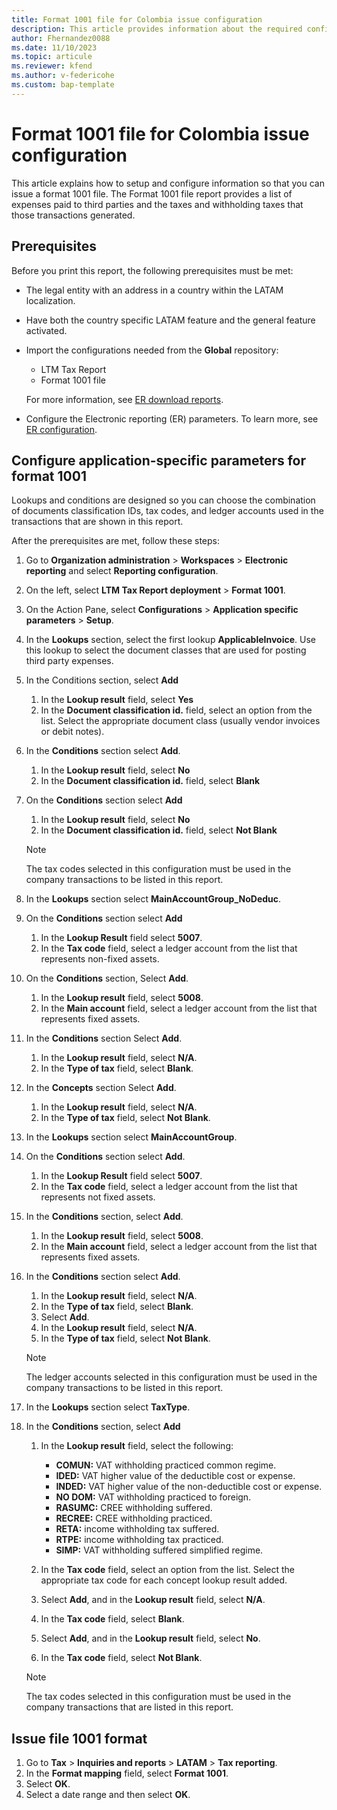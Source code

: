 ```yaml
---
title: Format 1001 file for Colombia issue configuration
description: This article provides information about the required configuration for issuing the Format 1001 file for Colombia. 
author: Fhernandez0088 
ms.date: 11/10/2023 
ms.topic: articule
ms.reviewer: kfend
ms.author: v-federicohe
ms.custom: bap-template
---
```


# Format 1001 file for Colombia issue configuration

This article explains how to setup and configure information so that you can issue a format 1001 file. The Format 1001 file report provides a list of expenses paid to third parties and the taxes and withholding taxes that those transactions generated.

## Prerequisites

Before you print this report, the following prerequisites must be met:

- The legal entity with an address in a country within the LATAM localization.
- Have both the country specific LATAM feature and the general feature activated.
- Import the configurations needed from the **Global** repository:

   - LTM Tax Report
   - Format 1001 file

    For more information, see [ER download reports](../../../fin-ops-core/dev-itpro/analytics/er-download-configurations-global-repo.md).

- Configure the Electronic reporting (ER) parameters. To learn more, see [ER configuration](../../../fin-ops-core/dev-itpro/analytics/electronic-reporting-er-configure-parameters.md).

## Configure application-specific parameters for format 1001

Lookups and conditions are designed so you can choose the combination of documents classification IDs, tax codes, and ledger accounts used in the transactions that are shown in this report.

After the prerequisites are met, follow these steps:

1. Go to **Organization administration** > **Workspaces** > **Electronic reporting** and select **Reporting configuration**.
2. On the left, select **LTM Tax Report deployment** > **Format 1001**.
3. On the Action Pane, select **Configurations** > **Application specific parameters** > **Setup**.
4. In the **Lookups** section, select the first lookup **ApplicableInvoice**. Use this lookup to select the document classes that are used for posting third party expenses.
5. In the Conditions section, select **Add**

   1. In the **Lookup result** field, select **Yes**
   2. In the **Document classification id.** field, select an option from the list. Select the appropriate document class (usually vendor invoices or debit notes). 

6. In the **Conditions** section select **Add**.

    1. In the **Lookup result** field, select **No**
    2. In the **Document classification id.** field, select **Blank**

7. On the **Conditions** section select **Add**

    1. In the **Lookup result** field, select **No**
    2. In the **Document classification id.** field, select **Not Blank**

    > [!NOTE]
    > The tax codes selected in this configuration must be used in the company transactions to be listed in this report.
    
8. In the **Lookups** section select **MainAccountGroup_NoDeduc**.
9. On the **Conditions** section select **Add**

    1. In the **Lookup Result** field select **5007**.
    2. In the **Tax code** field, select a ledger account from the list that represents non-fixed assets. 

10. On the **Conditions** section, Select **Add**.

    1. In the **Lookup result** field, select **5008**.
    2.  In the **Main account** field, select a ledger account from the list that represents fixed assets. 

11. In the **Conditions** section Select **Add**.

    1. In the **Lookup result** field, select **N/A**.
    2. In the **Type of tax** field, select **Blank**.

12. In the **Concepts** section Select **Add**.

    1. In the **Lookup result** field, select **N/A**.
    2. In the **Type of tax** field, select **Not Blank**.

13. In the **Lookups** section select **MainAccountGroup**.
14. On the **Conditions** section select **Add**.

    1. In the **Lookup Result** field select **5007**.
    2. In the **Tax code** field, select a ledger account from the list that represents not fixed assets. 

15. In the **Conditions** section, select **Add**.

    1. In the **Lookup result** field, select **5008**.
    2. In the **Main account** field, select a ledger account from the list that represents fixed assets. 

16. In the **Conditions** section select **Add**.

    1. In the **Lookup result** field, select **N/A**.
    2. In the **Type of tax** field, select **Blank**.
    3. Select **Add**.
    4. In the **Lookup result** field, select **N/A**.
    5. In the **Type of tax** field, select **Not Blank**.

    > [!NOTE]
    > The ledger accounts selected in this configuration must be used in the company transactions to be listed in this report.

17. In the **Lookups** section select **TaxType**.
18. In the **Conditions** section, select **Add**

    1. In the **Lookup result** field, select the following:

       - **COMUN:** VAT withholding practiced common regime.
       - **IDED:** VAT higher value of the deductible cost or expense.
       - **INDED:** VAT higher value of the non-deductible cost or expense.
       - **NO DOM:** VAT withholding practiced to foreign.
       - **RASUMC:** CREE withholding suffered.
       - **RECREE:** CREE withholding practiced.
       - **RETA:** income withholding tax suffered.
       - **RTPE:** income withholding tax practiced.
       - **SIMP:** VAT withholding suffered simplified regime.
  
    2. In the **Tax code** field, select an option from the list. Select the appropriate tax code for each concept lookup result added.
    3. Select **Add**, and in the **Lookup result** field, select **N/A**.
    4. In the **Tax code** field, select **Blank**.
    5. Select **Add**, and in the **Lookup result** field, select **No**.
    6. In the **Tax code** field, select **Not Blank**.

    > [!NOTE]
    > The tax codes selected in this configuration must be used in the company transactions that are listed in this report.

## Issue file 1001 format

1. Go to **Tax** > **Inquiries and reports** > **LATAM** > **Tax reporting**.
2. In the **Format mapping** field, select **Format 1001**.
3. Select **OK**.
4. Select a date range and then select **OK**.



